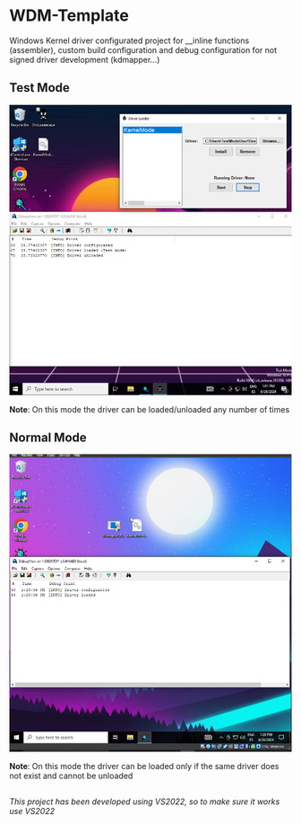 # WDM-Template
Windows Kernel driver configurated project for __inline functions (assembler), custom build configuration and debug configuration for not signed driver development (kdmapper...)

## Test Mode
![Test mode example](https://github.com/RainerTechie/WDM-Template/blob/main/readme/tesmode.PNG)

**Note**: On this mode the driver can be loaded/unloaded any number of times

## Normal Mode
![Normal mode example](https://github.com/RainerTechie/WDM-Template/blob/main/readme/normalmode.PNG)

**Note**: On this mode the driver can be loaded only if the same driver does not exist and cannot be unloaded

##
*This project has been developed using VS2022, so to make sure it works use VS2022*
